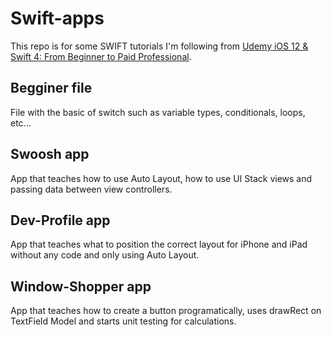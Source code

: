 # Swift-apps
This repo is for some SWIFT tutorials I'm following from [Udemy iOS 12 & Swift 4: From Beginner to Paid Professional](https://www.udemy.com/devslopes-ios12/).

## Begginer file
File with the basic of switch such as variable types, conditionals, loops, etc...

## Swoosh app
App that teaches how to use Auto Layout, how to use UI Stack views and passing data between view controllers.

## Dev-Profile app
App that teaches what to position the correct layout for iPhone and iPad without any code and only using Auto Layout.

## Window-Shopper app
App that teaches how to create a button programatically, uses drawRect on TextField Model and starts unit testing for calculations.

